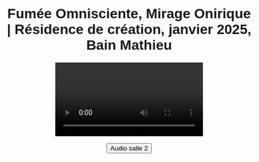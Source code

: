 <html lang="fr">
<head>
<meta charset="UTF-8">
<meta name="viewport" content="width=device-width, initial-scale=1.0">
<title>Félix-Antoine Coutu</title>
<style>
   body {
       font-family: Arial, sans-serif;
       text-align: center;
       padding: 10px;
   }

   .video-container {
      position: relative;
      display: inline-block;
   }

   video {
      width: 100%;
      max-width: 2000px;
   }

   .btn-video {
       position: absolute;
       bottom: 40px;
       left: 50%;
       transform: translateX(-50%);
       background-color: #433d69;
       color: white;
       padding: 10px 20px;
       border: none;
       font-size: 14px;
       cursor: pointer;
       border-radius: 5px;
       opacity: 0.8;
       transition: opacity 0.3s, background-color 0.3s;
       z-index: 10;
   }

   .btn-video:hover {
       opacity: 1;
   }

   .btn-salle1 {
       background-color: #194f18;
   }

   .btn-salle2 {
       background-color: #433d69;
   }

   /* Forcer l'affichage du bouton en mode plein écran */
   video:-webkit-full-screen + .btn-video,
   video:fullscreen + .btn-video {
       position: fixed;
       top: -10px;
       left: 10px;
       transform: translateX(-50%);
       z-index: 9999;
       display: block !important;
   }
</style>
</head>
<body>

<h1 class="titre-1">Fumée Omnisciente, Mirage Onirique | Résidence de création, janvier 2025, Bain Mathieu</h1>

<div class="video-container">
   <video id="video" controls autoplay>
      <source src="https://dl.dropboxusercontent.com/scl/fi/vn856dku4ckgm35azhbz1/Fumee-Omnisciente-Mirage-Onirique02.mp4?rlkey=khuru1f6c5woeclemz1ai9rlz&st=pksoqe29&raw=1" type="video/mp4">    
      Votre navigateur ne prend pas en charge la vidéo HTML5.
   </video>

   <button id="btnBascule" class="btn-video">Audio salle 2</button>
</div>

<audio id="audioSalle1" loop>
   <source src="https://www.dropbox.com/scl/fi/5y2aka0keombw6ha0ltg4/FOMO_Audio_Perfo-res-Bain-Mathieu.wav?rlkey=bjy3ssu3mofyg2m5jgvbvwmgl&st=9brcjj0g&raw=1" type="audio/wav">
</audio>

<audio id="audioSalle2" loop>
   <source src="audio_salle2.mp3" type="audio/mp3">
</audio>

<script>
    var video = document.getElementById("video");
    var audioSalle1 = document.getElementById("audioSalle1");
    var audioSalle2 = document.getElementById("audioSalle2");
    var btnBascule = document.getElementById("btnBascule");

    var audioActif = audioSalle2;
    btnBascule.classList.add("btn-salle2");

    video.addEventListener("play", function() {
        if (audioActif.paused) {
            audioActif.currentTime = video.currentTime;
            audioActif.play();
        }
    });

    video.addEventListener("pause", function() {
        audioActif.pause();
    });

    video.addEventListener("timeupdate", function() {
        if (!video.paused) {
            audioActif.currentTime = video.currentTime;
        }
    });

    video.addEventListener("seeked", function() {
        audioActif.currentTime = video.currentTime;
    });

    btnBascule.addEventListener("click", function() {
        if (audioActif === audioSalle1) {
            audioSalle1.muted = true;
            audioSalle2.muted = false;
            audioActif = audioSalle2;
            btnBascule.textContent = "Audio salle 2";
            btnBascule.classList.remove("btn-salle1");
            btnBascule.classList.add("btn-salle2");
        } else {
            audioSalle1.muted = false;
            audioSalle2.muted = true;
            audioActif = audioSalle1;
            btnBascule.textContent = "Audio salle 1";
            btnBascule.classList.remove("btn-salle2");
            btnBascule.classList.add("btn-salle1");
        }

        audioActif.currentTime = video.currentTime;
        if (!video.paused) {
            audioActif.play();
        }
    });

    // Rendre le bouton visible en mode plein écran
    document.addEventListener("fullscreenchange", function() {
        if (document.fullscreenElement) {
            btnBascule.style.display = "block";
        } else {
            btnBascule.style.display = "block";
        }
    });

    document.addEventListener("webkitfullscreenchange", function() {
        if (document.webkitFullscreenElement) {
            btnBascule.style.display = "block";
        } else {
            btnBascule.style.display = "block";
        }
    });

</script>
</body>
</html>
